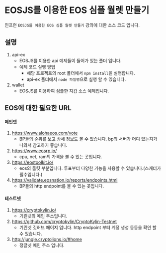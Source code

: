 # EOSJS를 이용한 EOS 심플 월렛 만들기

인프런 `EOSJS를 이용한 EOS 심플 월렛 만들기` 강의에 대한 소스 코드 입니다.



## 설명

1. api-ex
   - EOSJS를 이용한 api 예제들이 들어가 있는 폴더 입니다.
   - 예제 코드 실행 방법
     - 해당 프로젝트의 root 폴더에서 `npm install`을 실행합니다.
     - api-ex 폴더에서 `node 파일명`으로 실행 할 수 있습니다.
2. wallet
   - EOSJS를 이용하여 심플한 지갑 소스 예제입니다.



## EOS에 대한 필요한 URL

#### 메인넷

1. https://www.alohaeos.com/vote
   - BP들의 순위를 보고 상세 정보도 볼 수 있습니다. bp의 서버가 어디 있는지가 나와서 참고하기 좋습니다.
2. https://www.eosrp.io/
   - cpu, net, ram의 가격을 볼 수 있는 곳입니다.
3. https://eostoolkit.io/
   - eos의 툴킷 부분입니다. 투표부터 다양한 기능을 사용할 수 있습니다.(스캐터가 필수입니다.)
4. https://validate.eosnation.io/reports/endpoints.html
   - BP들의 http endpoint를 볼 수 있는 곳입니다.



#### 테스트넷

1. https://cryptokylin.io/
   - 기린넷의 메인 주소입니다.
2. https://github.com/cryptokylin/CryptoKylin-Testnet
   - 기린넷 깃허브 페이지 입니다. http endpoint 부터 계정 생성 등등을 확인 할 수 있습니다.
3. http://jungle.cryptolions.io/#home
   - 정글넷 메인 주소 입니다.

